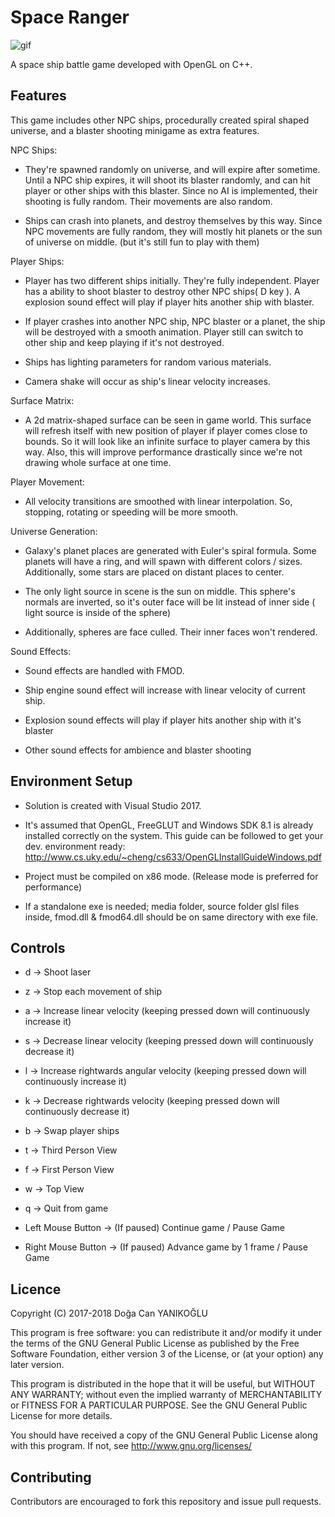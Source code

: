# Space Ranger
![gif](https://github.com/dyanikoglu/SpaceRanger/raw/master/Readme_GIF.gif)

A space ship battle game developed with OpenGL on C++.

## Features
This game includes other NPC ships, procedurally created spiral shaped universe, and a blaster shooting minigame as extra features. 

NPC Ships: 

- They're spawned randomly on universe, and will expire after sometime. Until a NPC ship expires, it will shoot its blaster randomly, and can hit player or other ships with this blaster. Since no AI is implemented, their shooting is fully random. Their movements are also random. 

- Ships can crash into planets, and destroy themselves by this way. Since NPC movements are fully random, they will mostly hit planets or the sun of universe on middle. (but it's still fun to play with them) 

Player Ships: 

- Player has two different ships initially. They're fully independent. Player has a ability to shoot blaster to destroy other NPC ships( D key ). A explosion sound effect will play if player hits another ship with blaster. 

- If player crashes  into another NPC ship, NPC blaster or a planet, the ship will be destroyed with a smooth animation. Player still can switch to other ship and keep playing if it's not destroyed. 

- Ships has lighting parameters for random various materials.

- Camera shake will occur as ship's linear velocity increases.


Surface Matrix: 

- A 2d matrix-shaped surface can be seen in game world. This surface will refresh itself with new position of player if player comes close to bounds. So it will look like an infinite surface to player camera by this way. Also, this will improve performance drastically since we're not drawing whole surface at one time. 

Player Movement: 

- All velocity transitions are smoothed with linear interpolation. So, stopping, rotating or speeding will be more smooth. 

Universe Generation: 

- Galaxy's planet places are generated with Euler's spiral formula. Some planets will have a ring, and will spawn with different colors / sizes. Additionally, some stars are placed on distant places to center. 

- The only light source in scene is the sun on middle. This sphere's normals are inverted, so it's outer face will be lit instead of inner side ( light source is inside of the sphere) 

- Additionally, spheres are face culled. Their inner faces won't rendered.

Sound Effects:

- Sound effects are handled with FMOD.

- Ship engine sound effect will increase with linear velocity of current ship.

- Explosion sound effects will play if player hits another ship with it's blaster

- Other sound effects for ambience and blaster shooting

## Environment Setup
- Solution is created with Visual Studio 2017.

- It's assumed that OpenGL, FreeGLUT and Windows SDK 8.1 is already installed correctly on the system. This guide can be followed to get your dev. environment ready: http://www.cs.uky.edu/~cheng/cs633/OpenGLInstallGuideWindows.pdf

- Project must be compiled on x86 mode. (Release mode is preferred for performance)

- If a standalone exe is needed; media folder, source folder glsl files inside, fmod.dll & fmod64.dll should be on same directory with exe file.

## Controls
- d -> Shoot laser

- z -> Stop each movement of ship

- a -> Increase linear velocity (keeping pressed down will continuously increase it)

- s -> Decrease linear velocity (keeping pressed down will continuously decrease it)

- l -> Increase rightwards angular velocity (keeping pressed down will continuously increase it)

- k -> Decrease rightwards velocity (keeping pressed down will continuously decrease it)

- b -> Swap player ships

- t -> Third Person View

- f -> First Person View

- w -> Top View

- q -> Quit from game

- Left Mouse Button -> (If paused) Continue game / Pause Game

- Right Mouse Button -> (If paused) Advance game by 1 frame / Pause Game

## Licence
Copyright (C) 2017-2018 Doğa Can YANIKOĞLU

This program is free software: you can redistribute it and/or modify it under the terms of the GNU General Public License as published by the Free Software Foundation, either version 3 of the License, or (at your option) any later version.

This program is distributed in the hope that it will be useful, but WITHOUT ANY WARRANTY; without even the implied warranty of MERCHANTABILITY or FITNESS FOR A PARTICULAR PURPOSE. See the GNU General Public License for more details.

You should have received a copy of the GNU General Public License along with this program. If not, see http://www.gnu.org/licenses/

## Contributing
Contributors are encouraged to fork this repository and issue pull requests.
